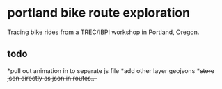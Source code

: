 # portland bike route exploration

Tracing bike rides from a TREC/IBPI workshop in Portland, Oregon.

## todo

*pull out animation in to separate js file
*add other layer geojsons \*~~store json directly as json in routes..-~~
